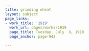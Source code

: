 ```yaml
---
title: grinding wheat
layout: subject
page_links:
- work_title: '1919'
  work_url: pages/works/1919
  page_title: Tuesday, July  8, 1919
  page_anchor: page-942

---
```

